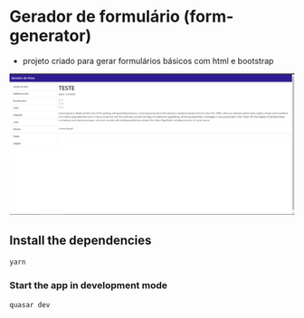 # Gerador de formulário (form-generator)

- projeto criado para gerar formulários básicos com html e bootstrap

<img src="form-generator.PNG">

## Install the dependencies

```bash
yarn
```

### Start the app in development mode

```bash
quasar dev
```
